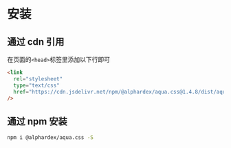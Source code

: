 # 安装

## 通过 cdn 引用

在页面的`<head>`标签里添加以下行即可

```html
<link
  rel="stylesheet"
  type="text/css"
  href="https://cdn.jsdelivr.net/npm/@alphardex/aqua.css@1.4.8/dist/aqua.min.css"
/>
```

## 通过 npm 安装

```sh
npm i @alphardex/aqua.css -S
```
